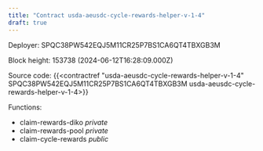 ```yaml
---
title: "Contract usda-aeusdc-cycle-rewards-helper-v-1-4"
draft: true
---
```

Deployer: SPQC38PW542EQJ5M11CR25P7BS1CA6QT4TBXGB3M


 



Block height: 153738 (2024-06-12T16:28:09.000Z)

Source code: {{<contractref "usda-aeusdc-cycle-rewards-helper-v-1-4" SPQC38PW542EQJ5M11CR25P7BS1CA6QT4TBXGB3M usda-aeusdc-cycle-rewards-helper-v-1-4>}}

Functions:

* claim-rewards-diko _private_
* claim-rewards-pool _private_
* claim-cycle-rewards _public_
